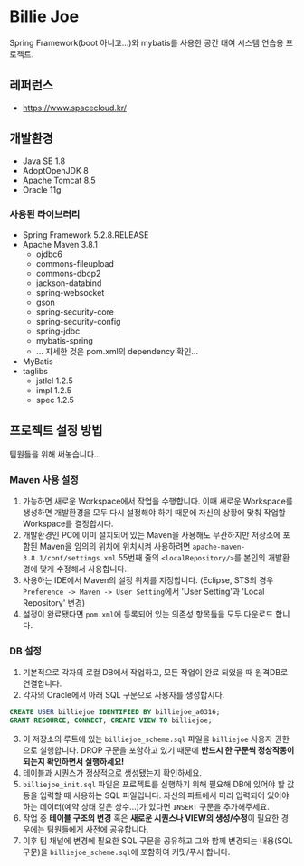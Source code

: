 # Billie Joe
Spring Framework(boot 아니고...)와 mybatis를 사용한 공간 대여 시스템 연습용 프로젝트.

## 레퍼런스
* https://www.spacecloud.kr/

## 개발환경
* Java SE 1.8
* AdoptOpenJDK 8
* Apache Tomcat 8.5
* Oracle 11g

### 사용된 라이브러리
* Spring Framework 5.2.8.RELEASE
* Apache Maven 3.8.1
   - ojdbc6
   - commons-fileupload
   - commons-dbcp2
   - jackson-databind
   - spring-websocket
   - gson
   - spring-security-core
   - spring-security-config
   - spring-jdbc
   - mybatis-spring
   - ... 자세한 것은 pom.xml의 dependency 확인...
* MyBatis
* taglibs
   - jstlel 1.2.5
   - impl 1.2.5
   - spec 1.2.5

## 프로젝트 설정 방법
팀원들을 위해 써놓습니다...

### Maven 사용 설정
1. 가능하면 새로운 Workspace에서 작업을 수행합니다. 이때 새로운 Workspace를 생성하면 개발환경을 모두 다시 설정해야 하기 때문에 자신의 상황에 맞춰 작업할 Workspace를 결정합시다.
2. 개발환경인 PC에 이미 설치되어 있는 Maven을 사용해도 무관하지만 저장소에 포함된 Maven을 임의의 위치에 위치시켜 사용하려면 `apache-maven-3.8.1/conf/settings.xml` 55번째 줄의 `<localRepository/>`를 본인의 개발환경에 맞게 수정해서 사용합니다.
3. 사용하는 IDE에서 Maven의 설정 위치를 지정합니다. (Eclipse, STS의 경우  `Preference -> Maven -> User Setting`에서 'User Setting'과 'Local Repository' 변경)
4. 설정이 완료됐다면 `pom.xml`에 등록되어 있는 의존성 항목들을 모두 다운로드 합니다. 

### DB 설정
1. 기본적으로 각자의 로컬 DB에서 작업하고, 모든 작업이 완료 되었을 때 원격DB로 연결합니다. 
2. 각자의 Oracle에서 아래 SQL 구문으로 사용자를 생성합시다.
```sql
CREATE USER billiejoe IDENTIFIED BY billiejoe_a0316;
GRANT RESOURCE, CONNECT, CREATE VIEW TO billiejoe;
```
3. 이 저장소의 루트에 있는 `billiejoe_scheme.sql` 파일을 `billiejoe` 사용자 권한으로 실행합니다. DROP 구문을 포함하고 있기 때문에 **반드시 한 구문씩 정상작동이 되는지 확인하면서 실행하세요!**
4. 테이블과 시퀀스가 정상적으로 생성됐는지 확인하세요.
5. `billiejoe_init.sql` 파일은 프로젝트를 실행하기 위해 필요해 DB에 있어야 할 값 등을 입력할 때 사용하는 SQL 파일입니다. 자신의 파트에서 미리 입력되어 있어야 하는 데이터(예약 상태 같은 상수...)가 있다면 `INSERT` 구문을 추가해주세요.
6. 작업 중 **테이블 구조의 변경** 혹은 **새로운 시퀀스나 VIEW의 생성/수정**이 필요한 경우에는 팀원들에게 사전에 공유합니다.
7. 이후 팀 채널에 변경에 필요한 SQL 구문을 공유하고 그와 함께 변경되는 내용(SQL 구문)을 `billiejoe_scheme.sql`에 포함하여 커밋/푸시 합니다.